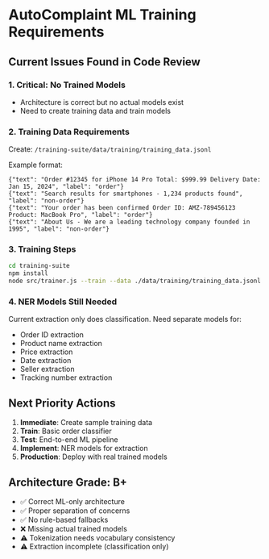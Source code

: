 # AutoComplaint ML Training Requirements

## Current Issues Found in Code Review

### 1. Critical: No Trained Models
- Architecture is correct but no actual models exist
- Need to create training data and train models

### 2. Training Data Requirements
Create: `/training-suite/data/training/training_data.jsonl`

Example format:
```jsonl
{"text": "Order #12345 for iPhone 14 Pro Total: $999.99 Delivery Date: Jan 15, 2024", "label": "order"}
{"text": "Search results for smartphones - 1,234 products found", "label": "non-order"}
{"text": "Your order has been confirmed Order ID: AMZ-789456123 Product: MacBook Pro", "label": "order"}
{"text": "About Us - We are a leading technology company founded in 1995", "label": "non-order"}
```

### 3. Training Steps
```bash
cd training-suite
npm install
node src/trainer.js --train --data ./data/training/training_data.jsonl
```

### 4. NER Models Still Needed
Current extraction only does classification. Need separate models for:
- Order ID extraction
- Product name extraction  
- Price extraction
- Date extraction
- Seller extraction
- Tracking number extraction

## Next Priority Actions

1. **Immediate**: Create sample training data
2. **Train**: Basic order classifier  
3. **Test**: End-to-end ML pipeline
4. **Implement**: NER models for extraction
5. **Production**: Deploy with real trained models

## Architecture Grade: B+
- ✅ Correct ML-only architecture
- ✅ Proper separation of concerns
- ✅ No rule-based fallbacks
- ❌ Missing actual trained models
- ⚠️  Tokenization needs vocabulary consistency
- ⚠️  Extraction incomplete (classification only)
